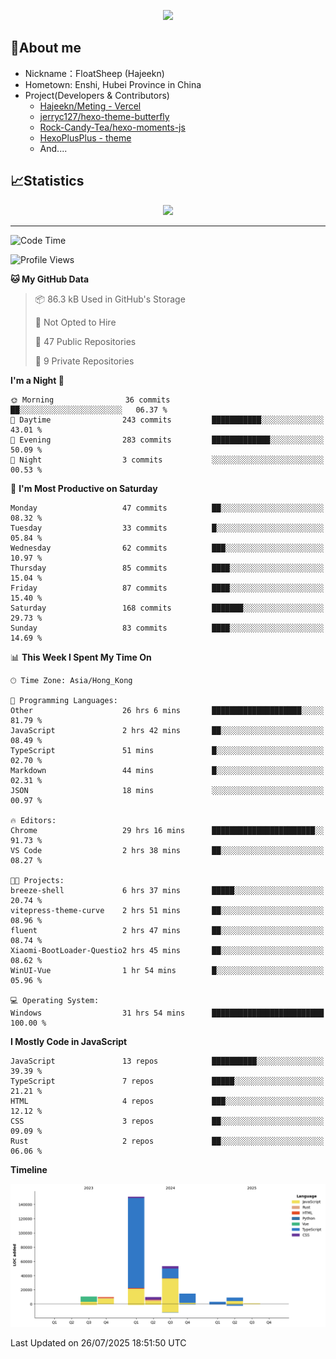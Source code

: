 <p align="center">
   <a href="https://git.io/typing-svg"><img src="https://readme-typing-svg.demolab.com?font=Fira+Code&pause=1000&color=F7DD11&center=true&vCenter=true&width=435&lines=Floating+in+the+clouds~;I'm+glad+to+meet+you+again" /></a>
</p>

## 🥱About me

- Nickname：FloatSheep (Hajeekn)
- Hometown: Enshi, Hubei Province in China
- Project(Developers & Contributors)
   - [Hajeekn/Meting - Vercel](https://github.com/hajeekn/vercel-meting)
   - [jerryc127/hexo-theme-butterfly](https://github.com/jerryc127/hexo-theme-butterfly)
   - [Rock-Candy-Tea/hexo-moments-js](https://github.com/Rock-Candy-Tea/hexo-moments-js)
   - [HexoPlusPlus - theme](https://github.com/HexoPlusPlus/HexoPlusPlus)
   - And....


## 📈Statistics

<div align="center">
<img src="https://github-readme-stats-git-masterrstaa-rickstaa.vercel.app/api?username=FloatSheep" />
</div>

---

<!--START_SECTION:waka-->
![Code Time](http://img.shields.io/badge/Code%20Time-470%20hrs%209%20mins-blue)

![Profile Views](http://img.shields.io/badge/Profile%20Views-0-blue)

**🐱 My GitHub Data** 

> 📦 86.3 kB Used in GitHub's Storage 
 > 
> 🚫 Not Opted to Hire
 > 
> 📜 47 Public Repositories 
 > 
> 🔑 9 Private Repositories 
 > 
**I'm a Night 🦉** 

```text
🌞 Morning                36 commits          ██░░░░░░░░░░░░░░░░░░░░░░░   06.37 % 
🌆 Daytime                243 commits         ███████████░░░░░░░░░░░░░░   43.01 % 
🌃 Evening                283 commits         █████████████░░░░░░░░░░░░   50.09 % 
🌙 Night                  3 commits           ░░░░░░░░░░░░░░░░░░░░░░░░░   00.53 % 
```
📅 **I'm Most Productive on Saturday** 

```text
Monday                   47 commits          ██░░░░░░░░░░░░░░░░░░░░░░░   08.32 % 
Tuesday                  33 commits          █░░░░░░░░░░░░░░░░░░░░░░░░   05.84 % 
Wednesday                62 commits          ███░░░░░░░░░░░░░░░░░░░░░░   10.97 % 
Thursday                 85 commits          ████░░░░░░░░░░░░░░░░░░░░░   15.04 % 
Friday                   87 commits          ████░░░░░░░░░░░░░░░░░░░░░   15.40 % 
Saturday                 168 commits         ███████░░░░░░░░░░░░░░░░░░   29.73 % 
Sunday                   83 commits          ████░░░░░░░░░░░░░░░░░░░░░   14.69 % 
```


📊 **This Week I Spent My Time On** 

```text
🕑︎ Time Zone: Asia/Hong_Kong

💬 Programming Languages: 
Other                    26 hrs 6 mins       ████████████████████░░░░░   81.79 % 
JavaScript               2 hrs 42 mins       ██░░░░░░░░░░░░░░░░░░░░░░░   08.49 % 
TypeScript               51 mins             █░░░░░░░░░░░░░░░░░░░░░░░░   02.70 % 
Markdown                 44 mins             █░░░░░░░░░░░░░░░░░░░░░░░░   02.31 % 
JSON                     18 mins             ░░░░░░░░░░░░░░░░░░░░░░░░░   00.97 % 

🔥 Editors: 
Chrome                   29 hrs 16 mins      ███████████████████████░░   91.73 % 
VS Code                  2 hrs 38 mins       ██░░░░░░░░░░░░░░░░░░░░░░░   08.27 % 

🐱‍💻 Projects: 
breeze-shell             6 hrs 37 mins       █████░░░░░░░░░░░░░░░░░░░░   20.74 % 
vitepress-theme-curve    2 hrs 51 mins       ██░░░░░░░░░░░░░░░░░░░░░░░   08.96 % 
fluent                   2 hrs 47 mins       ██░░░░░░░░░░░░░░░░░░░░░░░   08.74 % 
Xiaomi-BootLoader-Questio2 hrs 45 mins       ██░░░░░░░░░░░░░░░░░░░░░░░   08.62 % 
WinUI-Vue                1 hr 54 mins        █░░░░░░░░░░░░░░░░░░░░░░░░   05.96 % 

💻 Operating System: 
Windows                  31 hrs 54 mins      █████████████████████████   100.00 % 
```

**I Mostly Code in JavaScript** 

```text
JavaScript               13 repos            ██████████░░░░░░░░░░░░░░░   39.39 % 
TypeScript               7 repos             █████░░░░░░░░░░░░░░░░░░░░   21.21 % 
HTML                     4 repos             ███░░░░░░░░░░░░░░░░░░░░░░   12.12 % 
CSS                      3 repos             ██░░░░░░░░░░░░░░░░░░░░░░░   09.09 % 
Rust                     2 repos             ██░░░░░░░░░░░░░░░░░░░░░░░   06.06 % 
```



**Timeline**

![Lines of Code chart](https://raw.githubusercontent.com/FloatSheep/FloatSheep/main/assets/bar_graph.png)


 Last Updated on 26/07/2025 18:51:50 UTC
<!--END_SECTION:waka-->

